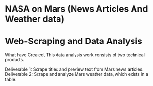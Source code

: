 # NASA on Mars (News Articles And Weather data)
# Web-Scraping and Data Analysis

What have Created,
This data analysis work consists of two technical products. 

Deliverable 1: Scrape titles and preview text from Mars news articles.
Deliverable 2: Scrape and analyze Mars weather data, which exists in a table.
